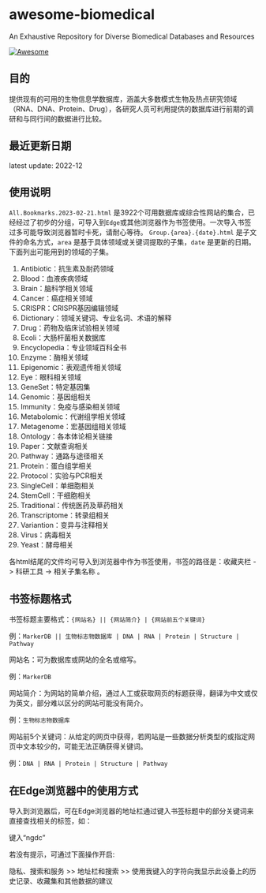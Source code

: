 # awesome-biomedical
An Exhaustive Repository for Diverse Biomedical Databases and Resources

[![Awesome](https://awesome.re/badge.svg)](https://awesome.re)

## 目的
提供现有的可用的生物信息学数据库，涵盖大多数模式生物及热点研究领域（RNA、DNA、Protein、Drug），各研究人员可利用提供的数据库进行前期的调研和与同行间的数据进行比较。

## 最近更新日期
latest update: 2022-12

## 使用说明
`All.Bookmarks.2023-02-21.html` 是3922个可用数据库或综合性网站的集合，已经经过了初步的分组，可导入到`Edge`或其他浏览器作为书签使用。一次导入书签过多可能导致浏览器暂时卡死，请耐心等待。
`Group.{area}.{date}.html` 是子文件的命名方式，`area` 是基于具体领域或关键词提取的子集，`date` 是更新的日期。下面列出可能用到的领域的子集。

1. Antibiotic：抗生素及耐药领域
2. Blood：血液疾病领域
3. Brain：脑科学相关领域
4. Cancer：癌症相关领域
5. CRISPR：CRISPR基因编辑领域
6. Dictionary：领域关键词、专业名词、术语的解释
7. Drug：药物及临床试验相关领域
8. Ecoli：大肠杆菌相关数据库
9. Encyclopedia：专业领域百科全书
10. Enzyme：酶相关领域
11. Epigenomic：表观遗传相关领域
12. Eye：眼科相关领域
13. GeneSet：特定基因集
14. Genomic：基因组相关
15. Immunity：免疫与感染相关领域
16. Metabolomic：代谢组学相关领域
17. Metagenome：宏基因组相关领域
18. Ontology：各本体论相关链接
19. Paper：文献查询相关
20. Pathway：通路与途径相关
21. Protein：蛋白组学相关
22. Protocol：实验与PCR相关
23. SingleCell：单细胞相关
24. StemCell：干细胞相关
25. Traditional：传统医药及草药相关
26. Transcriptome：转录组相关
27. Variantion：变异与注释相关
28. Virus：病毒相关
29. Yeast：酵母相关

各html结尾的文件均可导入到浏览器中作为书签使用，书签的路径是：收藏夹栏 -> 科研工具 -> 相关子集名称 。

## 书签标题格式

书签标题主要格式：`{网站名} || {网站简介} | {网站前五个关键词}`

例：`MarkerDB || 生物标志物数据库 | DNA | RNA | Protein | Structure | Pathway`

网站名：可为数据库或网站的全名或缩写。

例：`MarkerDB`

网站简介：为网站的简单介绍，通过人工或获取网页的标题获得，翻译为中文或仅为英文，部分难以区分的网站可能没有简介。

例：`生物标志物数据库`

网站前5个关键词：从给定的网页中获得，若网站是一些数据分析类型的或指定网页中文本较少的，可能无法正确获得关键词。

例：`DNA | RNA | Protein | Structure | Pathway`

## 在Edge浏览器中的使用方式

导入到浏览器后，可在Edge浏览器的地址栏通过键入书签标题中的部分关键词来直接查找相关的标签，如：

键入“ngdc”

若没有提示，可通过下面操作开启:

隐私、搜索和服务 >> 地址栏和搜索 >> 使用我键入的字符向我显示此设备上的历史记录、收藏集和其他数据的建议
